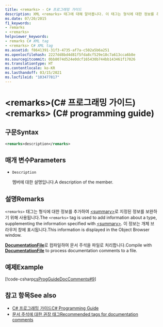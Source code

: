 ```yaml
---
title: <remarks> - C# 프로그래밍 가이드
description: XML <remarks> 태그에 대해 알아봅니다. 이 태그는 형식에 대한 정보를 추가하여 다음으로 지정된 정보를 보완하기 위해 사용됩니다. <summary>.
ms.date: 07/20/2015
f1_keywords:
- remarks
- <remarks>
helpviewer_keywords:
- remarks C# XML tag
- <remarks> C# XML tag
ms.assetid: f8641391-31f3-4735-af7a-c502a5b6a251
ms.openlocfilehash: 2227dd8bd4d81f5fda8cf529e18c7a613cca6b8e
ms.sourcegitcommit: 0bb8074d524e0dcf165430b744bb143461f17026
ms.translationtype: HT
ms.contentlocale: ko-KR
ms.lasthandoff: 03/15/2021
ms.locfileid: "103477817"
---
```

# <a name="remarks-c-programming-guide"></a><span data-ttu-id="eaa3e-106">\<remarks>(C# 프로그래밍 가이드)</span><span class="sxs-lookup"><span data-stu-id="eaa3e-106">\<remarks> (C# programming guide)</span></span>

## <a name="syntax"></a><span data-ttu-id="eaa3e-107">구문</span><span class="sxs-lookup"><span data-stu-id="eaa3e-107">Syntax</span></span>

```xml
<remarks>description</remarks>
```

## <a name="parameters"></a><span data-ttu-id="eaa3e-108">매개 변수</span><span class="sxs-lookup"><span data-stu-id="eaa3e-108">Parameters</span></span>

- `Description`

  <span data-ttu-id="eaa3e-109">멤버에 대한 설명입니다.</span><span class="sxs-lookup"><span data-stu-id="eaa3e-109">A description of the member.</span></span>

## <a name="remarks"></a><span data-ttu-id="eaa3e-110">설명</span><span class="sxs-lookup"><span data-stu-id="eaa3e-110">Remarks</span></span>

<span data-ttu-id="eaa3e-111">`<remarks>` 태그는 형식에 대한 정보를 추가하여 [\<summary>](./summary.md)로 지정된 정보를 보완하기 위해 사용됩니다.</span><span class="sxs-lookup"><span data-stu-id="eaa3e-111">The `<remarks>` tag is used to add information about a type, supplementing the information specified with [\<summary>](./summary.md).</span></span> <span data-ttu-id="eaa3e-112">이 정보는 개체 브라우저 창에 표시됩니다.</span><span class="sxs-lookup"><span data-stu-id="eaa3e-112">This information is displayed in the Object Browser window.</span></span>

<span data-ttu-id="eaa3e-113">[**DocumentationFile**](../../language-reference/compiler-options/output.md#documentationfile)로 컴파일하여 문서 주석을 파일로 처리합니다.</span><span class="sxs-lookup"><span data-stu-id="eaa3e-113">Compile with [**DocumentationFile**](../../language-reference/compiler-options/output.md#documentationfile) to process documentation comments to a file.</span></span>

## <a name="example"></a><span data-ttu-id="eaa3e-114">예제</span><span class="sxs-lookup"><span data-stu-id="eaa3e-114">Example</span></span>

[!code-csharp[csProgGuideDocComments#9](~/samples/snippets/csharp/VS_Snippets_VBCSharp/csProgGuideDocComments/CS/DocComments.cs#9)]

## <a name="see-also"></a><span data-ttu-id="eaa3e-115">참고 항목</span><span class="sxs-lookup"><span data-stu-id="eaa3e-115">See also</span></span>

- [<span data-ttu-id="eaa3e-116">C# 프로그래밍 가이드</span><span class="sxs-lookup"><span data-stu-id="eaa3e-116">C# Programming Guide</span></span>](../index.md)
- [<span data-ttu-id="eaa3e-117">문서 주석에 대한 권장 태그</span><span class="sxs-lookup"><span data-stu-id="eaa3e-117">Recommended tags for documentation comments</span></span>](./recommended-tags-for-documentation-comments.md)

